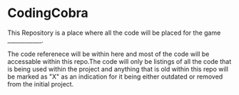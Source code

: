 # CodingCobra
This Repository is a place where all the code will be placed for the game ____________.

The code referenece will be within here and most of the code will be accessable within this repo.The code will only 
be listings of all the code that is being used within the project and anything that is old within this repo will be marked as "X"
as an indication for it being either outdated or removed from the initial project.
